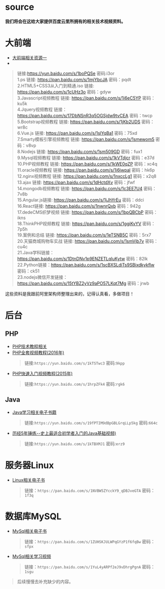 # source
**我们将会在这给大家提供百度云里所拥有的相关技术视频资料。**

# 大前端
- [大前端相关资源一](大前端/前段.md)
- 
> 链接:https://yun.baidu.com/s/1boPQSe 密码:i3or  
1.ps 链接: 
https://pan.baidu.com/s/1mjYbcJA
密码：pqdt  
2.HTML5+CSS3从入门到精通.iso 链接:
https://pan.baidu.com/s/1cUHz3o
密码：gdyw  
3.Javascript视频教程 链接: https://pan.baidu.com/s/1i6eC5YP
密码：ku5k  
4.Jquery视频教程 链接：https://pan.baidu.com/s/17DbNSnR3q5OGSjdw9tvCEA 
密码：twcp  
5.Bootstrap视频教程 链接: https://pan.baidu.com/s/1jKb2UDS
密码：wr8c  
6.Vue.js 链接: 
https://pan.baidu.com/s/1slYqBa1
密码：75xd  
7.Smarty模板引擎视频教程 链接: https://pan.baidu.com/s/1smewom5
密码：v8vp  
8.Nodejs 链接: https://pan.baidu.com/s/1sm509GD
密码：fux1  
9.Mysql视频教程 链接: https://pan.baidu.com/s/1kVTdjcr
密码：e37d  
10.PHP视频教程 链接: https://pan.baidu.com/s/1kWE0qZP
密码：xc4q  
11.oracle视频教程 链接: https://pan.baidu.com/s/1i6jwpal
密码：hk6p  
12.nginx视频教程 链接: https://pan.baidu.com/s/1nxccLg1
密码：x2q8  
13.ajax 链接:
 https://pan.baidu.com/s/1dHctdXv
密码：jfwf  
14.mongodb视频教程 链接: https://pan.baidu.com/s/1c3EE7U4
密码：7v8b  
15.Angular.js链接: https://pan.baidu.com/s/1jJhYrEu
密码：ddci  
16.React链接: 
https://pan.baidu.com/s/1nwnrQxb
密码：942g  
17.dedeCMS织梦视频 链接: https://pan.baidu.com/s/1bpQBCbP
密码：ikns  
18.ThinkPHP视频教程 链接: https://pan.baidu.com/s/1ggiKvYV
密码：7p5h  
19.案例和总结 链接: https://pan.baidu.com/s/1eTSNB5C
密码：5rx7  
20.天猫商城购物车实战 链接: https://pan.baidu.com/s/1smVjb7v
密码：cu4c  
21.Java学科链接：https://pan.baidu.com/s/1DtnDNv1p9ENZETLqIuKytw
 密码：82lk  
22.Python链接：https://pan.baidu.com/s/1scBXSLdiTs9SBixdkykflw 
密码：ck51  
23.nodejs微信开发链接：https://pan.baidu.com/s/15tYBZ2yVz9aPO57LKqt7Mg 
密码：jrwb  

这些资料是我跟前阿里架构师整理出来的，记得认真看，多做项目！


# 后台
## PHP
- [PHP技术教程相关](php/README.md)
- [PHP全套视频教程(2016年)](https://yun.baidu.com/s/1kTSTwc3)
	> 链接:`https://yun.baidu.com/s/1kTSTwc3` 密码:`9kpp`
- [PHP快速入门视频教程(2015年)](https://yun.baidu.com/s/1hrpZFk4)
	> 链接:`https://yun.baidu.com/s/1hrpZFk4` 密码:`rgk6`

## Java
- [Java学习相关电子书籍](https://yun.baidu.com/s/19fPTIM9dBpGBLGrqLLp5kg)
	> 链接:`https://yun.baidu.com/s/19fPTIM9dBpGBLGrqLLp5kg` 密码:`664c`
- [历经5年锤练--史上最适合初学者入门的Java基础视频)](https://yun.baidu.com/s/1kTBXMJ1)
	> 链接:`https://yun.baidu.com/s/1kTBXMJ1` 密码:`erz9`

# 服务器Linux
- [Linux相关电子书](https://pan.baidu.com/s/1NVBW5ZYcckY9_qDBJveGTA)
	> 链接：`https://pan.baidu.com/s/1NVBW5ZYcckY9_qDBJveGTA` 密码：`1f3q`

# 数据库MySQL
- [MySql相关电子书](https://pan.baidu.com/s/1ZUHSKJULWPqGYzP1f6fqBw)
	> 链接：`https://pan.baidu.com/s/1ZUHSKJULWPqGYzP1f6fqBw` 密码：`sfpx`
- [MySql相关学习视频]()
	> 链接：`https://pan.baidu.com/s/1YuL4yARPf2eJ9vDhrgPgnA` 密码：`1sgu`


> 后续慢慢去补充缺少的内容。
